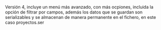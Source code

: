 Versión 4, incluye un menú más avanzado, con más ocpiones, incluida la opción de filtrar por campos, además los datos que se guardan son serializables y se almacenan de manera permanente en el fichero, en este caso proyectos.ser
